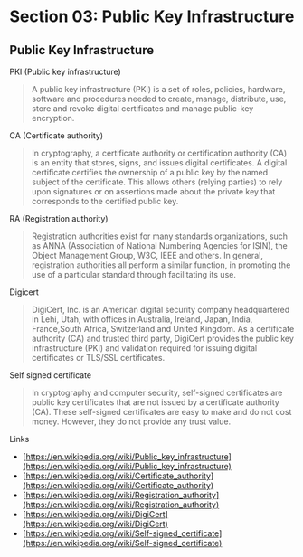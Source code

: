 # Section 03: Public Key Infrastructure

## Public Key Infrastructure
PKI (Public key infrastructure)
> A public key infrastructure (PKI) is a set of roles, policies, hardware, software and procedures needed to create, manage, distribute, use, store and revoke digital certificates and manage public-key encryption.

CA (Certificate authority)
> In cryptography, a certificate authority or certification authority (CA) is an entity that stores, signs, and issues digital certificates.
> A digital certificate certifies the ownership of a public key by the named subject of the certificate.
> This allows others (relying parties) to rely upon signatures or on assertions made about the private key that corresponds to the certified public key.

RA (Registration authority)
> Registration authorities exist for many standards organizations, such as ANNA (Association of National Numbering Agencies for ISIN), the Object Management Group, W3C, IEEE and others.
> In general, registration authorities all perform a similar function, in promoting the use of a particular standard through facilitating its use.

Digicert
> DigiCert, Inc. is an American digital security company headquartered in Lehi, Utah, with offices in Australia, Ireland, Japan, India, France,South Africa, Switzerland and United Kingdom.
> As a certificate authority (CA) and trusted third party, DigiCert provides the public key infrastructure (PKI) and validation required for issuing digital certificates or TLS/SSL certificates.

Self signed certificate
> In cryptography and computer security, self-signed certificates are public key certificates that are not issued by a certificate authority (CA).
> These self-signed certificates are easy to make and do not cost money.
> However, they do not provide any trust value.

Links
- [https://en.wikipedia.org/wiki/Public_key_infrastructure](https://en.wikipedia.org/wiki/Public_key_infrastructure)
- [https://en.wikipedia.org/wiki/Certificate_authority](https://en.wikipedia.org/wiki/Certificate_authority)
- [https://en.wikipedia.org/wiki/Registration_authority](https://en.wikipedia.org/wiki/Registration_authority)
- [https://en.wikipedia.org/wiki/DigiCert](https://en.wikipedia.org/wiki/DigiCert)
- [https://en.wikipedia.org/wiki/Self-signed_certificate](https://en.wikipedia.org/wiki/Self-signed_certificate)
